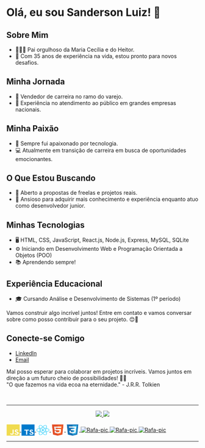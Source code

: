 
# Olá, eu sou Sanderson Luiz! 👋

## Sobre Mim
- 👨‍👧‍👦 Pai orgulhoso da Maria Cecília e do Heitor.
- 🎂 Com 35 anos de experiência na vida, estou pronto para novos desafios.

## Minha Jornada
- 👔 Vendedor de carreira no ramo do varejo.
- 🏢 Experiência no atendimento ao público em grandes empresas nacionais.

## Minha Paixão
- 🌟 Sempre fui apaixonado por tecnologia.
- 💻 Atualmente em transição de carreira em busca de oportunidades emocionantes.

## O Que Estou Buscando
- 🚀 Aberto a propostas de freelas e projetos reais.
- 🧠 Ansioso para adquirir mais conhecimento e experiência enquanto atuo como desenvolvedor junior.

## Minhas Tecnologias
- 🖥️ HTML, CSS, JavaScript, React.js, Node.js, Express, MySQL, SQLite
- ⚙️ Iniciando em Desenvolvimento Web e Programação Orientada a Objetos (POO)
- 📚 Aprendendo sempre!

## Experiência Educacional
- 🎓 Cursando Análise e Desenvolvimento de Sistemas (1º período)

Vamos construir algo incrível juntos! Entre em contato e vamos conversar sobre como posso contribuir para o seu projeto. 😊💬

## Conecte-se Comigo
- [LinkedIn](https://www.linkedin.com/in/sanderson-luiz/)
- [Email](sandersonluiz1988@gmail.com)

Mal posso esperar para colaborar em projetos incríveis. Vamos juntos em direção a um futuro cheio de possibilidades! 🚀🌟
<br>
"O que fazemos na vida ecoa na eternidade." - J.R.R. Tolkien

<br>

 <hr color="black">
<div align="center">
  <a href="https://github.com/SandersonGit">
  <img height="180em" src="https://github-readme-stats.vercel.app/api?username=SandersonGit&show_icons=true&theme=dracula&include_all_commits=true&count_private=true"/>
  <img height="180em" src="https://github-readme-stats.vercel.app/api/top-langs/?username=SandersonGit&layout=compact&langs_count=7&theme=dracula"/>
</div>
  <div style="display: inline_block"><br>
  <img align="center" alt="Rafa-Js" height="30" width="35" src="https://raw.githubusercontent.com/devicons/devicon/master/icons/javascript/javascript-plain.svg">
  <img align="center" alt="Rafa-Ts" height="30" width="35" src="https://raw.githubusercontent.com/devicons/devicon/master/icons/typescript/typescript-plain.svg">
  <img align="center" alt="Rafa-React" height="30" width="35" src="https://raw.githubusercontent.com/devicons/devicon/master/icons/react/react-original.svg">
  <img align="center" alt="Rafa-HTML" height="30" width="35" src="https://raw.githubusercontent.com/devicons/devicon/master/icons/html5/html5-original.svg">
  <img align="center" alt="Rafa-CSS" height="30" width="35" src="https://raw.githubusercontent.com/devicons/devicon/master/icons/css3/css3-original.svg">
       <img align="center" alt="Rafa-pic" height="50" width="55" src="https://cdn.jsdelivr.net/gh/devicons/devicon/icons/mysql/mysql-plain-wordmark.svg">
        <img align="center" alt="Rafa-pic" height="50" width="55" src="https://cdn.jsdelivr.net/gh/devicons/devicon/icons/sqlite/sqlite-plain-wordmark.svg">
   <img align="center" alt="Rafa-pic" height="75" width="80" src="https://cdn.jsdelivr.net/gh/devicons/devicon/icons/nodejs/nodejs-original-wordmark.svg">
  
  
          
</div>
  
  <hr>
 <br>
 

